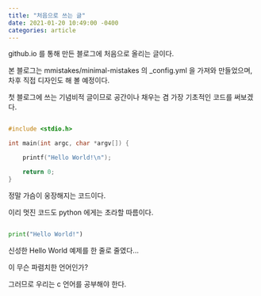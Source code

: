 ```yaml
---
title: "처음으로 쓰는 글"
date: 2021-01-20 10:49:00 -0400
categories: article
---
```

github.io 를 통해 만든 블로그에 처음으로 올리는 글이다.

본 블로그는 mmistakes/minimal-mistakes 의 _config.yml 을 가져와 만들었으며, 차후 직접 디자인도 해 볼 예정이다.

첫 블로그에 쓰는 기념비적 글이므로 공간이나 채우는 겸 가장 기초적인 코드를 써보겠다.

```c

#include <stdio.h>

int main(int argc, char *argv[]) {

	printf("Hello World!\n");

	return 0;
}

```

정말 가슴이 웅장해지는 코드이다.

이리 멋진 코드도 python 에게는 초라할 따름이다.

```python

print("Hello World!")

```

신성한 Hello World 예제를 한 줄로 줄였다...

이 무슨 파렴치한 언어인가?

그러므로 우리는 c 언어를 공부해야 한다.
